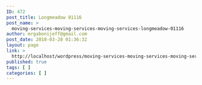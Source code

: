 ```yaml
---
ID: 472
post_title: Longmeadow 01116
post_name: >
  moving-services-moving-services-moving-services-longmeadow-01116
author: mrgabonijeff@gmail.com
post_date: 2018-03-28 01:36:32
layout: page
link: >
  http://localhost/wordpress/moving-services-moving-services-moving-services-longmeadow-01116/
published: true
tags: [ ]
categories: [ ]
---
```

